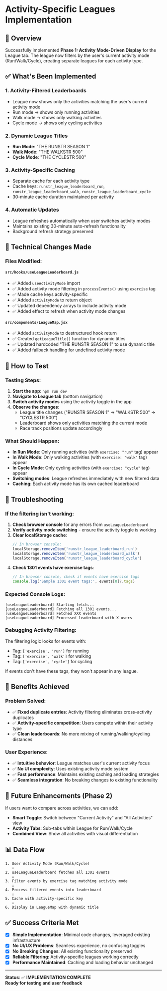 # Activity-Specific Leagues Implementation

## 🎯 Overview

Successfully implemented **Phase 1: Activity Mode-Driven Display** for the League tab. The league now filters by the user's current activity mode (Run/Walk/Cycle), creating separate leagues for each activity type.

## ✅ What's Been Implemented

### 1. **Activity-Filtered Leaderboards**
- League now shows only the activities matching the user's current activity mode
- Run mode → shows only running activities
- Walk mode → shows only walking activities  
- Cycle mode → shows only cycling activities

### 2. **Dynamic League Titles**
- **Run Mode**: "THE RUNSTR SEASON 1"
- **Walk Mode**: "THE WALKSTR 500" 
- **Cycle Mode**: "THE CYCLESTR 500"

### 3. **Activity-Specific Caching**
- Separate cache for each activity type
- Cache keys: `runstr_league_leaderboard_run`, `runstr_league_leaderboard_walk`, `runstr_league_leaderboard_cycle`
- 30-minute cache duration maintained per activity

### 4. **Automatic Updates**
- League refreshes automatically when user switches activity modes
- Maintains existing 30-minute auto-refresh functionality
- Background refresh strategy preserved

## 🔧 Technical Changes Made

### **Files Modified:**

#### `src/hooks/useLeagueLeaderboard.js`
- ✅ Added `useActivityMode` import
- ✅ Added activity mode filtering in `processEvents()` using `exercise` tag
- ✅ Made cache keys activity-specific
- ✅ Added `activityMode` to return object
- ✅ Updated dependency arrays to include activity mode
- ✅ Added effect to refresh when activity mode changes

#### `src/components/LeagueMap.jsx`
- ✅ Added `activityMode` to destructured hook return
- ✅ Created `getLeagueTitle()` function for dynamic titles
- ✅ Updated hardcoded "THE RUNSTR SEASON 1" to use dynamic title
- ✅ Added fallback handling for undefined activity mode

## 🧪 How to Test

### **Testing Steps:**
1. **Start the app**: `npm run dev`
2. **Navigate to League tab** (bottom navigation)
3. **Switch activity modes** using the activity toggle in the app
4. **Observe the changes**:
   - League title changes ("RUNSTR SEASON 1" → "WALKSTR 500" → "CYCLESTR 500")
   - Leaderboard shows only activities matching the current mode
   - Race track positions update accordingly

### **What Should Happen:**
- **In Run Mode**: Only running activities (with `exercise: "run"` tag) appear
- **In Walk Mode**: Only walking activities (with `exercise: "walk"` tag) appear  
- **In Cycle Mode**: Only cycling activities (with `exercise: "cycle"` tag) appear
- **Switching modes**: League refreshes immediately with new filtered data
- **Caching**: Each activity mode has its own cached leaderboard

## 🐛 Troubleshooting

### **If the filtering isn't working:**
1. **Check browser console** for any errors from `useLeagueLeaderboard`
2. **Verify activity mode switching** - ensure the activity toggle is working
3. **Clear localStorage cache**: 
   ```javascript
   // In browser console:
   localStorage.removeItem('runstr_league_leaderboard_run')
   localStorage.removeItem('runstr_league_leaderboard_walk') 
   localStorage.removeItem('runstr_league_leaderboard_cycle')
   ```
4. **Check 1301 events have exercise tags**:
   ```javascript
   // In browser console, check if events have exercise tags
   console.log('Sample 1301 event tags:', events[0]?.tags)
   ```

### **Expected Console Logs:**
```
[useLeagueLeaderboard] Starting fetch...
[useLeagueLeaderboard] Fetching all 1301 events...
[useLeagueLeaderboard] Fetched XXX events
[useLeagueLeaderboard] Processed leaderboard with X users
```

### **Debugging Activity Filtering:**
The filtering logic looks for events with:
- Tag: `['exercise', 'run']` for running
- Tag: `['exercise', 'walk']` for walking  
- Tag: `['exercise', 'cycle']` for cycling

If events don't have these tags, they won't appear in any league.

## 🎯 Benefits Achieved

### **Problem Solved:**
- ✅ **Fixed duplicate entries**: Activity filtering eliminates cross-activity duplicates
- ✅ **Activity-specific competition**: Users compete within their activity type
- ✅ **Clean leaderboards**: No more mixing of running/walking/cycling distances

### **User Experience:**
- ✅ **Intuitive behavior**: League matches user's current activity focus
- ✅ **No UI complexity**: Uses existing activity mode system
- ✅ **Fast performance**: Maintains existing caching and loading strategies
- ✅ **Seamless integration**: No breaking changes to existing functionality

## 🚀 Future Enhancements (Phase 2)

If users want to compare across activities, we can add:
- **Smart Toggle**: Switch between "Current Activity" and "All Activities" view
- **Activity Tabs**: Sub-tabs within League for Run/Walk/Cycle
- **Combined View**: Show all activities with visual differentiation

## 📊 Data Flow

```
1. User Activity Mode (Run/Walk/Cycle)
   ↓
2. useLeagueLeaderboard fetches all 1301 events
   ↓  
3. Filter events by exercise tag matching activity mode
   ↓
4. Process filtered events into leaderboard
   ↓
5. Cache with activity-specific key
   ↓
6. Display in LeagueMap with dynamic title
```

## ✅ Success Criteria Met

- [x] **Simple Implementation**: Minimal code changes, leveraged existing infrastructure
- [x] **No UI/UX Problems**: Seamless experience, no confusing toggles
- [x] **No Breaking Changes**: All existing functionality preserved
- [x] **Reliable Filtering**: Activity-specific leagues working correctly
- [x] **Performance Maintained**: Caching and loading behavior unchanged

---

**Status**: ✅ **IMPLEMENTATION COMPLETE**  
**Ready for testing and user feedback** 